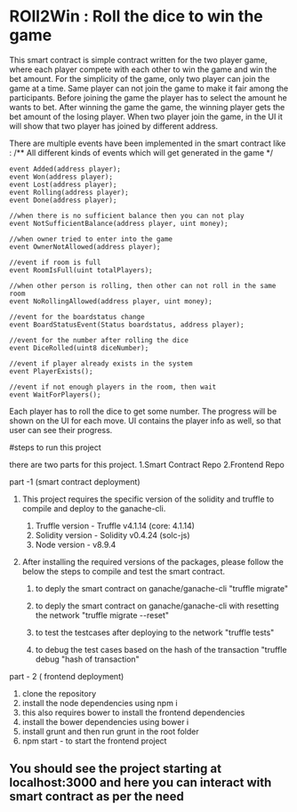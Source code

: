 # ROll2Win : Roll the dice to win the game

This smart contract is simple contract written for the two player game, where each player compete with each other 
to win the game and win the bet amount. For the simplicity of the game, only two player can join the game at a time.
Same player can not join the game to make it fair among the participants.
Before joining the game the player has to select the amount he wants to bet.
After winning the game the game, the winning player gets the bet amount of the losing player.
When two player join the game, in the UI it will show that two player has joined by different address.

There are multiple events have been implemented in the smart contract like :
    /**
    All different kinds of events which will get generated in the game
     */

    event Added(address player);
    event Won(address player);
    event Lost(address player);
    event Rolling(address player);
    event Done(address player);

    //when there is no sufficient balance then you can not play
    event NotSufficientBalance(address player, uint money);

    //when owner tried to enter into the game
    event OwnerNotAllowed(address player);
    
    //event if room is full
    event RoomIsFull(uint totalPlayers);

    //when other person is rolling, then other can not roll in the same room
    event NoRollingAllowed(address player, uint money);
    
    //event for the boardstatus change
    event BoardStatusEvent(Status boardstatus, address player);
    
    //event for the number after rolling the dice
    event DiceRolled(uint8 diceNumber);
    
    //event if player already exists in the system
    event PlayerExists();
    
    //event if not enough players in the room, then wait
    event WaitForPlayers();

Each player has to roll the dice to get some number. The progress will be shown on the UI for each move.
UI contains the player info as well, so that user can see their progress.

#steps to run this project

there are two parts for this project. 
    1.Smart Contract Repo
    2.Frontend Repo

part -1 (smart contract deployment)
1. This project requires the specific version of the solidity and truffle to compile and deploy to the ganache-cli.
   1. Truffle version - Truffle v4.1.14 (core: 4.1.14)
   2. Solidity version - Solidity v0.4.24 (solc-js)
   3. Node version - v8.9.4
    
2. After installing the required versions of the packages, please follow the below the steps to compile and test the smart contract.
   1. to deply the smart contract on ganache/ganache-cli
       "truffle migrate"

   2. to deply the smart contract on ganache/ganache-cli with resetting the network
       "truffle migrate --reset"

   3. to test the testcases after deploying to the network
       "truffle tests"

   4. to debug the test cases based on the hash of the transaction 
    "truffle debug "hash of transaction"

part - 2 ( frontend deployment)
1. clone the repository 
2. install the node dependencies using npm i
3. this also requires bower to install the frontend dependencies
4. install the bower dependencies using bower i
5. install grunt and then run grunt in the root folder
6. npm start - to start the frontend project

## You should see the project starting at localhost:3000 and here you can interact with smart contract as per the need
